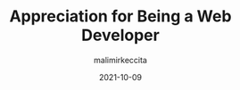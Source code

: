 ---
author: malimirkeccita
date: 2021-10-09
tags:
  - meta
target_url: https://www.silvestar.codes/articles/appreciation-for-being-a-web-developer/
title: Appreciation for Being a Web Developer
---